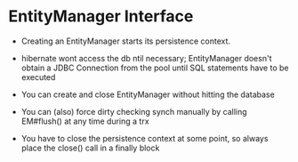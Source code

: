 # EntityManager Interface

- Creating an EntityManager starts its persistence context.

- hibernate wont access the db ntil necessary; EntityManager doesn't obtain a
  JDBC Connection from the pool until SQL statements have to be executed

- You can create and close EntityManager without hitting the database

- You can (also) force dirty checking synch manually by calling EM#flush() at
  any time during a trx

- You have to close the persistence context at some point, so always place the
  close() call in a finally block
